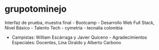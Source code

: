 # grupotominejo
Interfaz de prueba, muestra final - Bootcamp - Desarrollo Web Full Stack, Nivel Básico - Talento Tech - cymetria - tecnalia colombia
- Campistas: William Escárraga y Javier Quiceno - Agradecimientos Especiales: Docentes, Lina Giraldo y Alberto Carbono

